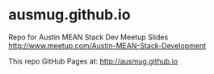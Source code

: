 # ausmug.github.io
Repo for Austin MEAN Stack Dev Meetup Slides
http://www.meetup.com/Austin-MEAN-Stack-Development

This repo GitHub Pages at: http://ausmug.github.io
